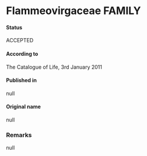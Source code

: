 Flammeovirgaceae FAMILY
=======

#### Status
ACCEPTED

#### According to
The Catalogue of Life, 3rd January 2011

#### Published in
null

#### Original name
null

### Remarks
null